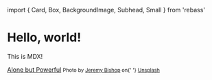import {
  Card,
  Box,
  BackgroundImage,
  Subhead,
  Small
} from 'rebass'

# Hello, world!

This is MDX!

<Box width={300}>
  <Card>
    <BackgroundImage src="https://images.unsplash.com/photo-1533529318682-0c3e2fc1e225" />
    <Box p={2}>
      <Subhead>
        <a href="https://unsplash.com/photos/e3hDxz86IxI">Alone but Powerful</a>
      </Subhead>
      <Small>
        Photo by <a href="https://unsplash.com/@tentides">Jeremy Bishop</a> on{' '}
        <a href="https://unsplash.com">Unsplash</a>
      </Small>
    </Box>
  </Card>
</Box>
